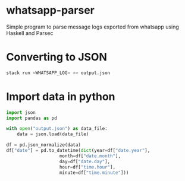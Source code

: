 # whatsapp-parser

Simple program to parse message logs exported from whatsapp using Haskell and Parsec

# Converting to JSON

```sh
stack run <WHATSAPP_LOG> >> output.json
```

# Import data in python

```python
import json
import pandas as pd

with open("output.json") as data_file:
    data = json.load(data_file)

df = pd.json_normalize(data)
df["date"] = pd.to_datetime(dict(year=df["date.year"],
                    month=df["date.month"],
                    day=df["date.day"],
                    hour=df["time.hour"],
                    minute=df["time.minute"]))
```
